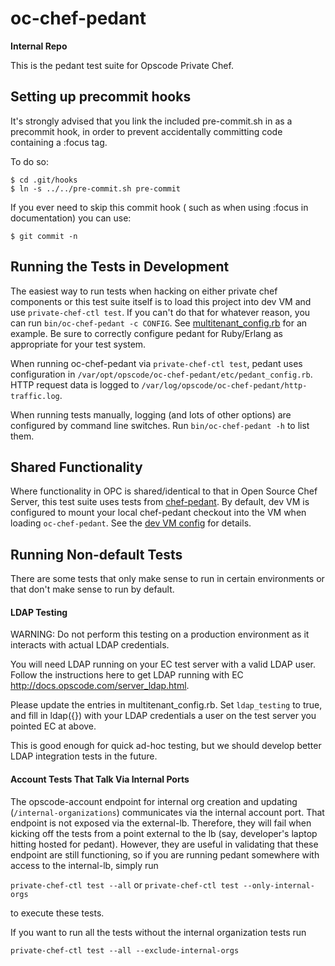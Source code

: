 # oc-chef-pedant

**Internal Repo**

This is the pedant test suite for Opscode Private Chef.
## Setting up precommit hooks

It's strongly advised that you link the included pre-commit.sh in as
a precommit hook, in order to prevent accidentally committing code
containing a :focus tag.

To do so:

    $ cd .git/hooks
    $ ln -s ../../pre-commit.sh pre-commit

If you ever need to skip this commit hook ( such as when using :focus in
documentation) you can use:

    $ git commit -n


## Running the Tests in Development

The easiest way to run tests when hacking on either private chef
components or this test suite itself is to load this project into dev VM
and use `private-chef-ctl test`. If you can't do that for whatever
reason, you can run `bin/oc-chef-pedant -c CONFIG`. See
[multitenant_config.rb](multitenant_config.rb) for an example. Be sure
to correctly configure pedant for Ruby/Erlang as appropriate for your
test system.

When running oc-chef-pedant via `private-chef-ctl test`, pedant uses
configuration in `/var/opt/opscode/oc-chef-pedant/etc/pedant_config.rb`.
HTTP request data is logged to
`/var/log/opscode/oc-chef-pedant/http-traffic.log`.

When running tests manually, logging (and lots of other options) are
configured by command line switches. Run `bin/oc-chef-pedant -h` to list
them.

## Shared Functionality

Where functionality in OPC is shared/identical to that in Open Source
Chef Server, this test suite uses tests from
[chef-pedant](https://github.com/opscode/chef-pedant). By default, dev
VM is configured to mount your local chef-pedant checkout into the VM
when loading `oc-chef-pedant`. See the [dev VM config](https://github.com/opscode/opscode-dev-vm/blob/master/config/projects.json)
for details.

## Running Non-default Tests

There are some tests that only make sense to run in certain environments or that don't make sense to run by default.

#### LDAP Testing

WARNING: Do not perform this testing on a production environment as it interacts with actual LDAP credentials.

You will need LDAP running on your EC test server with a valid LDAP user. Follow the instructions here to get LDAP running with EC http://docs.opscode.com/server_ldap.html.

Please update the entries in multitenant_config.rb. Set `ldap_testing` to true,
and fill in ldap({}) with your LDAP credentials a user on the test server you pointed EC at above.

This is good enough for quick ad-hoc testing, but we should develop better LDAP integration tests in the future.

#### Account Tests That Talk Via Internal Ports

The opscode-account endpoint for internal org creation and updating (```/internal-organizations```) communicates via the internal account port. That endpoint is not exposed via the external-lb. Therefore, they will fail when kicking off the tests from a point external to the lb (say, developer's laptop hitting hosted for pedant). However, they are useful in validating that these endpoint are still functioning, so if you are running pedant somewhere with access to the internal-lb, simply run

```private-chef-ctl test --all``` or ```private-chef-ctl test --only-internal-orgs```

to execute these tests.

If you want to run all the tests without the internal organization tests run

```private-chef-ctl test --all --exclude-internal-orgs```
